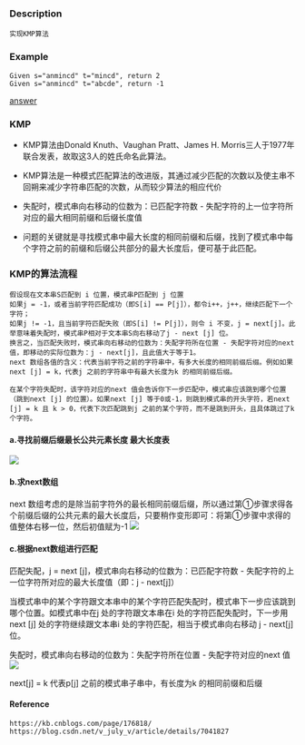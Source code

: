 ### Description
	实现KMP算法

### Example
    Given s="anmincd" t="mincd", return 2
    Given s="anmincd" t="abcde", return -1

[answer](https://github.com/KenmyZhang/InterviewQuestionsAndAnswer/blob/master/answers/KMP.go)



### KMP

* KMP算法由Donald Knuth、Vaughan Pratt、James H. Morris三人于1977年联合发表，故取这3人的姓氏命名此算法。

* KMP算法是一种模式匹配算法的改进版，其通过减少匹配的次数以及使主串不回朔来减少字符串匹配的次数，从而较少算法的相应代价

* 失配时，模式串向右移动的位数为：已匹配字符数 - 失配字符的上一位字符所对应的最大相同前缀和后缀长度值

* 问题的关键就是寻找模式串中最大长度的相同前缀和后缀，找到了模式串中每个字符之前的前缀和后缀公共部分的最大长度后，便可基于此匹配。



### KMP的算法流程
	假设现在文本串S匹配到 i 位置，模式串P匹配到 j 位置
	如果j = -1，或者当前字符匹配成功（即S[i] == P[j]），都令i++，j++，继续匹配下一个字符；
	如果j != -1，且当前字符匹配失败（即S[i] != P[j]），则令 i 不变，j = next[j]。此举意味着失配时，模式串P相对于文本串S向右移动了j - next [j] 位。
	换言之，当匹配失败时，模式串向右移动的位数为：失配字符所在位置 - 失配字符对应的next 值，即移动的实际位数为：j - next[j]，且此值大于等于1。    
	next 数组各值的含义：代表当前字符之前的字符串中，有多大长度的相同前缀后缀。例如如果next [j] = k，代表j 之前的字符串中有最大长度为k 的相同前缀后缀。

	在某个字符失配时，该字符对应的next 值会告诉你下一步匹配中，模式串应该跳到哪个位置（跳到next [j] 的位置）。如果next [j] 等于0或-1，则跳到模式串的开头字符，若next [j] = k 且 k > 0，代表下次匹配跳到j 之前的某个字符，而不是跳到开头，且具体跳过了k 个字符。

#### a.寻找前缀后缀最长公共元素长度  最大长度表
![](http://i2.51cto.com/images/blog/201803/24/7c85ac440d7078bd1954ac79d3f79354.png?x-oss-process=image/watermark,size_16,text_QDUxQ1RP5Y2a5a6i,color_FFFFFF,t_100,g_se,x_10,y_10,shadow_90,type_ZmFuZ3poZW5naGVpdGk=)

#### b.求next数组
next 数组考虑的是除当前字符外的最长相同前缀后缀，所以通过第①步骤求得各个前缀后缀的公共元素的最大长度后，只要稍作变形即可：将第①步骤中求得的值整体右移一位，然后初值赋为-1
![](http://i2.51cto.com/images/blog/201803/24/9627c21e5f6a18c109c30f6bcc85091d.png?x-oss-process=image/watermark,size_16,text_QDUxQ1RP5Y2a5a6i,color_FFFFFF,t_100,g_se,x_10,y_10,shadow_90,type_ZmFuZ3poZW5naGVpdGk=)

#### c.根据next数组进行匹配
匹配失配，j = next [j]，模式串向右移动的位数为：已匹配字符数 - 失配字符的上一位字符所对应的最大长度值（即：j - next[j]）

当模式串中的某个字符跟文本串中的某个字符匹配失配时，模式串下一步应该跳到哪个位置。如模式串中在j 处的字符跟文本串在i 处的字符匹配失配时，下一步用next [j] 处的字符继续跟文本串i 处的字符匹配，相当于模式串向右移动 j - next[j] 位。

失配时，模式串向右移动的位数为：失配字符所在位置 - 失配字符对应的next 值
![](http://i2.51cto.com/images/blog/201803/24/0e958b180efbcebc955d358800591762.png?x-oss-process=image/watermark,size_16,text_QDUxQ1RP5Y2a5a6i,color_FFFFFF,t_100,g_se,x_10,y_10,shadow_90,type_ZmFuZ3poZW5naGVpdGk=)

next[j] = k 代表p[j] 之前的模式串子串中，有长度为k 的相同前缀和后缀
	
#### Reference

    https://kb.cnblogs.com/page/176818/
    https://blog.csdn.net/v_july_v/article/details/7041827